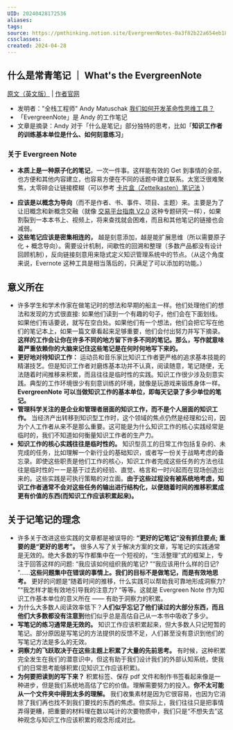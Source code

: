 ```yaml
---
UID: 20240428172536
aliases: 
tags: 
source: https://pmthinking.notion.site/EvergreenNotes-0a3f82b22a654eb18ccf3e83854ec1ba
cssclasses: 
created: 2024-04-28
---
```



## 什么是常青笔记 ｜ What's the EvergreenNote

[原文（英文版）](https://notes.andymatuschak.org/About_these_notes) | [作者官网](https://andymatuschak.org/)

- 发明者："全栈工程师" Andy Matuschak  [我们如何开发革命性思维工具？](https://pmthinking.notion.site/3743b11e05d14928a943ed9741100d7e?pvs=21) 
- 「EvergreenNote」是 Andy 的工作笔记 
- 文章是摘录：Andy 对于「什么是笔记」部分独特的思考，比如「**知识工作者的训练基本单位是什么、如何刻意练习**」
### **关于 Evergreen Note**

+   **本质上是一种原子化的笔记**，一次一件事。这样能有效的 Get 到事情的全部，也方便和其他内容建立，也容易方便在不同的话题中建立联系。太宽泛很难聚焦，太零碎会让链接模糊（可以参考 [卡片盒（Zettelkasten）笔记法](https://pmthinking.notion.site/Zettelkasten-25627d7ce99344c487f4e42d861f9e0a?pvs=21) ）
- **应该是以概念为导向**（而不是作者、书、事件、项目、主题）来。主要是为了让旧概念和新概念交融（就像 [交易平台指南 V2.0](https://www.notion.so/V2-0-2988cce8ac5845c0aa2adfa040795668?pvs=21) 这种专题研究一样），如果割裂到一本本书上、视频上，将来查找就会困难，而且和其他笔记的链接也会减弱。
- **这些笔记应该是密集相连的，** 越是刻意添加，越是能扩展思维（所以需要原子化 + 概念导向）。需要设计机制，间歇性的回溯和整理（多数产品都没有设计回顾机制），反向链接刻意用来隐式定义知识管理系统中的节点。（从这个角度来说，Evernote 这种工具是相当落后的，只满足了可以添加的功能。）


## **意义所在**

- 许多学生和学术作家在做笔记时的想法和早期的船主一样。他们处理他们的想法和发现的方式很直接: 如果他们读到一个有趣的句子，他们会在下面划线。如果他们有话要说，就写在空白处。如果他们有一个想法，他们会把它写在他们的笔记本上，如果一篇文章看起来足够重要，他们会付出努力并写下摘录。**这样的工作会让你在许多不同的地方留下许多不同的笔记。那么，写作就意味着严重依赖你的大脑来记住这些笔记是在何时何地写下来的。**
- **更好地对待知识工作：** 运动员和音乐家比知识工作者更严格的追求基本技能的精湛技艺。但是知识工作者对磨炼基本功并不认真，阅读随意，笔记随便，无法随着时间推移来积累，而且往往是临时性的实践。知识工作很少涉及刻意实践。典型的工作环境很少有刻意训练的环境，就像是玩游戏来锻炼身体一样。**EvergreenNote 可以当做知识工作的基本单位，即每天记录了多少单位的笔记。**
- **管理科学关注的是企业和管理者层面的知识工作，而不是个人层面的知识工作。** 当经济产出转移到知识型工作时，这个领域的焦点仍然是经理和公司，因为个人工作者从来不是那么重要。这可能是为什么知识工作的核心实践经常是临时的，我们不知道如何衡量知识工作者的生产力。
- **知识工作的核心实践往往是临时性的。** 知识型员工的日常工作包括复杂的、未完成的任务，比如理解一个新行业的基础知识，或者写一份关于战略考虑的备忘录。即使这些职责是他们工作的核心，知识工作者完成这些任务的方法也往往是临时性的ーー是基于过去的经验、直觉、格言和一时兴起而在现场创造出来的。这些实践是可执行策略的对立面。**由于这些过程没有被系统地考虑，知识工作者通常不会对这些任务的输出进行结构化，以便随着时间的推移积累成更有价值的东西(而知识工作应该积累起来)。**

## **关于记笔记的理念**

- 许多关于改进这些实践的文章都是被误导的: **“更好的记笔记”没有抓住要点; 重要的是“更好的思考”。** 很多人写了关于解决方案的文章，写笔记的实践通常是无效的。绝大多数的写作都集中在一个短视的，“生活整理”式的框架上，专注于回答这样的问题: “我应该如何组织我的笔记? ”“我应该用什么样的日记? ”……**这些问题集中在错误的事情上。我们的目标不是做笔记，而是有效地思考。** 更好的问题是“随着时间的推移，什么实践可以帮助我可靠地形成洞察力? ”“我怎样才能有效地引导我的注意力? ”等等。这就是 Evergreen Note 作为知识工作基本单位的意义所在 —— 有助于洞察力的积累。
- 为什么大多数人阅读效率低下？**人们似乎忘记了他们读过的大部分东西，而且他们大多数都没有注意到**他们似乎总是高估自己从一本书中吸收了多少。
- **写笔记的练习通常是无效的。** 知识工作应该积累起来，但大多数人只记短暂的笔记。部分原因是写笔记的方法提供的反馈不足，人们甚至没有意识到他们的写笔记方法是多么的无效。
- **洞察力的飞跃取决于在这些主题上积累了大量的先前思考。** 有时候，这种积累完全发生在我们的潜意识中，但这有助于我们设计我们的外部认知系统，使我们的日常思考能够积累(见知识工作应该积累)。
- **为何要把读到的写下来？** 积累标签、保存 pdf 文件和制作书签看起来像是一种进步，但是我们系统地高估了它的价值。理解需要努力的投入。**你不太可能从一个文件夹中得到太多的理解。** 我们收集素材是因为它很容易，也因为它消除了我们再也找不到我们要找的东西的焦虑。但实际上，我们往往只是把事情弄得更糟，把重要的材料埋在数以吨计的次要物质中，我们只是“不想失去”这种观念与知识工作应该积累的观念形成对比。